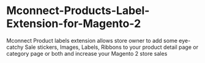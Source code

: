 # Mconnect-Products-Label-Extension-for-Magento-2
Mconnect Product labels extension allows store owner to add some eye-catchy Sale stickers, Images, Labels, Ribbons to your product detail page or category page or both and increase your Magento 2 store sales

